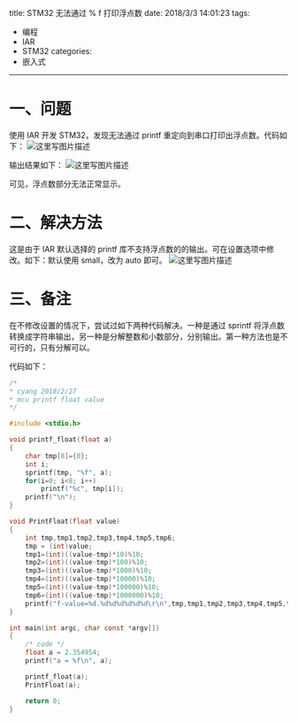 title: STM32 无法通过 % f 打印浮点数
date: 2018/3/3 14:01:23
tags:
- 编程
- IAR
- STM32
categories:
- 嵌入式
---

# 一、问题
使用 IAR 开发 STM32，发现无法通过 printf 重定向到串口打印出浮点数。代码如下：
![这里写图片描述](http://img.blog.csdn.net/20180302144541975?watermark/2/text/aHR0cDovL2Jsb2cuY3Nkbi5uZXQvdTAxMTMwMzQ0Mw==/font/5a6L5L2T/fontsize/400/fill/I0JBQkFCMA==/dissolve/70)

<!-- more -->

输出结果如下：
![这里写图片描述](http://img.blog.csdn.net/20180302144722631?watermark/2/text/aHR0cDovL2Jsb2cuY3Nkbi5uZXQvdTAxMTMwMzQ0Mw==/font/5a6L5L2T/fontsize/400/fill/I0JBQkFCMA==/dissolve/70)

可见，浮点数部分无法正常显示。

# 二、解决方法
这是由于 IAR 默认选择的 printf 库不支持浮点数的的输出。可在设置选项中修改。如下：默认使用 small，改为 auto 即可。
![这里写图片描述](http://img.blog.csdn.net/20180302144931419?watermark/2/text/aHR0cDovL2Jsb2cuY3Nkbi5uZXQvdTAxMTMwMzQ0Mw==/font/5a6L5L2T/fontsize/400/fill/I0JBQkFCMA==/dissolve/70)

# 三、备注
在不修改设置的情况下，尝试过如下两种代码解决。一种是通过 sprintf 将浮点数转换成字符串输出，另一种是分解整数和小数部分，分别输出。第一种方法也是不可行的，只有分解可以。

代码如下：

```c
/*
* cyang 2018/2/27
* mcu printf float value
*/

#include <stdio.h>

void printf_float(float a)
{
	char tmp[8]={0};
	int i;
	sprintf(tmp, "%f", a);
	for(i=0; i<8; i++)
		printf("%c", tmp[i]);
	printf("\n");
}

void PrintFloat(float value)
{
    int tmp,tmp1,tmp2,tmp3,tmp4,tmp5,tmp6;
    tmp = (int)value;
    tmp1=(int)((value-tmp)*10)%10;
    tmp2=(int)((value-tmp)*100)%10;
    tmp3=(int)((value-tmp)*1000)%10;
    tmp4=(int)((value-tmp)*10000)%10;
    tmp5=(int)((value-tmp)*100000)%10;
    tmp6=(int)((value-tmp)*1000000)%10;
    printf("f-value=%d.%d%d%d%d%d%d\r\n",tmp,tmp1,tmp2,tmp3,tmp4,tmp5,tmp6);
}

int main(int argc, char const *argv[])
{
	/* code */
	float a = 2.354954;
	printf("a = %f\n", a);

	printf_float(a);
	PrintFloat(a);

	return 0;
}
```